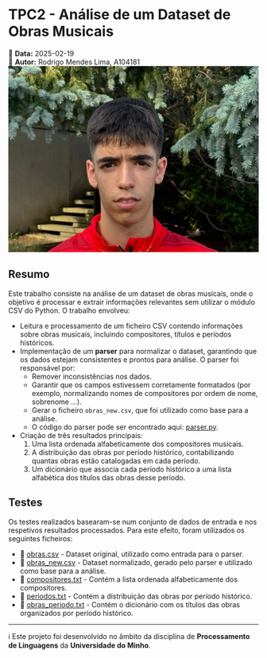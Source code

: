 # TPC2 - Análise de um Dataset de Obras Musicais

📅 **Data:** 2025-02-19  
👤 **Autor:** Rodrigo Mendes Lima, A104181  
![Foto](../Images/foto.jpg)  

## Resumo

Este trabalho consiste na análise de um dataset de obras musicais, onde o objetivo é processar e extrair informações relevantes sem utilizar o módulo CSV do Python. O trabalho envolveu:

- Leitura e processamento de um ficheiro CSV contendo informações sobre obras musicais, incluindo compositores, títulos e períodos históricos.
- Implementação de um **parser** para normalizar o dataset, garantindo que os dados estejam consistentes e prontos para análise. O parser foi responsável por:
  - Remover inconsistências nos dados.
  - Garantir que os campos estivessem corretamente formatados (por exemplo, normalizando nomes de compositores por ordem de nome, sobrenome ...).
  - Gerar o ficheiro `obras_new.csv`, que foi utilizado como base para a análise.
  - O código do parser pode ser encontrado aqui: [parser.py](data/parser.py).
- Criação de três resultados principais:
  1. Uma lista ordenada alfabeticamente dos compositores musicais.
  2. A distribuição das obras por período histórico, contabilizando quantas obras estão catalogadas em cada período.
  3. Um dicionário que associa cada período histórico a uma lista alfabética dos títulos das obras desse período.

## Testes

Os testes realizados basearam-se num conjunto de dados de entrada e nos respetivos resultados processados. Para este efeito, foram utilizados os seguintes ficheiros:

- 📄 [obras.csv](data/obras.csv) - Dataset original, utilizado como entrada para o parser.
- 📄 [obras_new.csv](data/obras_new.csv) - Dataset normalizado, gerado pelo parser e utilizado como base para a análise.
- 📄 [compositores.txt](results/compositores.txt) - Contém a lista ordenada alfabeticamente dos compositores.
- 📄 [periodos.txt](results/periodos.txt) - Contém a distribuição das obras por período histórico.
- 📄 [obras_periodo.txt](results/obras_periodo.txt) - Contém o dicionário com os títulos das obras organizados por período histórico.

---

ℹ️ Este projeto foi desenvolvido no âmbito da disciplina de **Processamento de Linguagens** da **Universidade do Minho**.